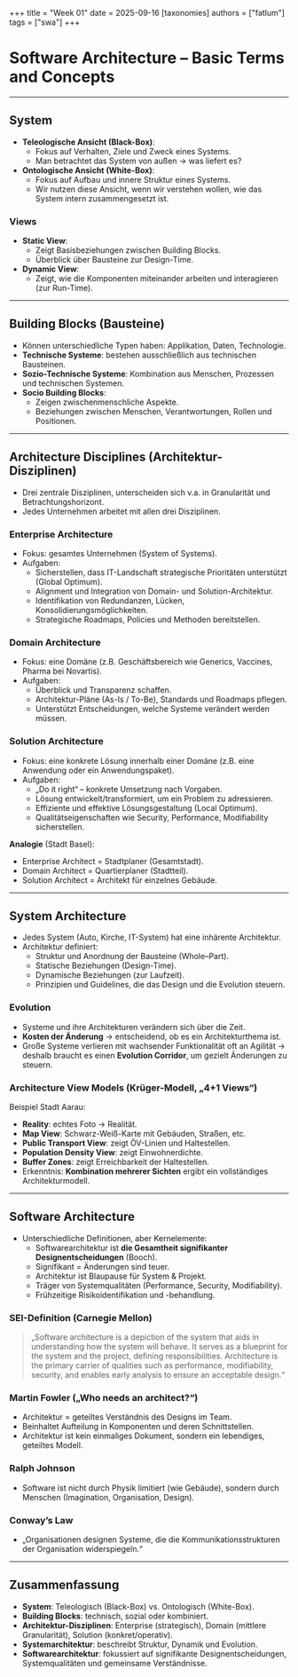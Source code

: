 +++
title = "Week 01"
date = 2025-09-16
[taxonomies]
authors = ["fatlum"]
tags = ["swa"]
+++

# Software Architecture – Basic Terms and Concepts

---

## System
- **Teleologische Ansicht (Black-Box)**:
  - Fokus auf Verhalten, Ziele und Zweck eines Systems.
  - Man betrachtet das System von außen → was liefert es?
- **Ontologische Ansicht (White-Box)**:
  - Fokus auf Aufbau und innere Struktur eines Systems.
  - Wir nutzen diese Ansicht, wenn wir verstehen wollen, wie das System intern zusammengesetzt ist.

### Views
- **Static View**:
  - Zeigt Basisbeziehungen zwischen Building Blocks.
  - Überblick über Bausteine zur Design-Time.
- **Dynamic View**:
  - Zeigt, wie die Komponenten miteinander arbeiten und interagieren (zur Run-Time).

---

## Building Blocks (Bausteine)
- Können unterschiedliche Typen haben: Applikation, Daten, Technologie.
- **Technische Systeme**: bestehen ausschließlich aus technischen Bausteinen.
- **Sozio-Technische Systeme**: Kombination aus Menschen, Prozessen und technischen Systemen.
- **Socio Building Blocks**:
  - Zeigen zwischenmenschliche Aspekte.
  - Beziehungen zwischen Menschen, Verantwortungen, Rollen und Positionen.

---

## Architecture Disciplines (Architektur-Disziplinen)
- Drei zentrale Disziplinen, unterscheiden sich v.a. in Granularität und Betrachtungshorizont.
- Jedes Unternehmen arbeitet mit allen drei Disziplinen.

### Enterprise Architecture
- Fokus: gesamtes Unternehmen (System of Systems).
- Aufgaben:
  - Sicherstellen, dass IT-Landschaft strategische Prioritäten unterstützt (Global Optimum).
  - Alignment und Integration von Domain- und Solution-Architektur.
  - Identifikation von Redundanzen, Lücken, Konsolidierungsmöglichkeiten.
  - Strategische Roadmaps, Policies und Methoden bereitstellen.

### Domain Architecture
- Fokus: eine Domäne (z.B. Geschäftsbereich wie Generics, Vaccines, Pharma bei Novartis).
- Aufgaben:
  - Überblick und Transparenz schaffen.
  - Architektur-Pläne (As-Is / To-Be), Standards und Roadmaps pflegen.
  - Unterstützt Entscheidungen, welche Systeme verändert werden müssen.

### Solution Architecture
- Fokus: eine konkrete Lösung innerhalb einer Domäne (z.B. eine Anwendung oder ein Anwendungspaket).
- Aufgaben:
  - „Do it right“ – konkrete Umsetzung nach Vorgaben.
  - Lösung entwickelt/transformiert, um ein Problem zu adressieren.
  - Effiziente und effektive Lösungsgestaltung (Local Optimum).
  - Qualitätseigenschaften wie Security, Performance, Modifiability sicherstellen.

**Analogie** (Stadt Basel):
- Enterprise Architect = Stadtplaner (Gesamtstadt).
- Domain Architect = Quartierplaner (Stadtteil).
- Solution Architect = Architekt für einzelnes Gebäude.

---

## System Architecture
- Jedes System (Auto, Kirche, IT-System) hat eine inhärente Architektur.
- Architektur definiert:
  - Struktur und Anordnung der Bausteine (Whole–Part).
  - Statische Beziehungen (Design-Time).
  - Dynamische Beziehungen (zur Laufzeit).
  - Prinzipien und Guidelines, die das Design und die Evolution steuern.

### Evolution
- Systeme und ihre Architekturen verändern sich über die Zeit.
- **Kosten der Änderung** → entscheidend, ob es ein Architekturthema ist.
- Große Systeme verlieren mit wachsender Funktionalität oft an Agilität → deshalb braucht es einen **Evolution Corridor**, um gezielt Änderungen zu steuern.

### Architecture View Models (Krüger-Modell, „4+1 Views“)
Beispiel Stadt Aarau:
- **Reality**: echtes Foto → Realität.
- **Map View**: Schwarz-Weiß-Karte mit Gebäuden, Straßen, etc.
- **Public Transport View**: zeigt ÖV-Linien und Haltestellen.
- **Population Density View**: zeigt Einwohnerdichte.
- **Buffer Zones**: zeigt Erreichbarkeit der Haltestellen.
- Erkenntnis: **Kombination mehrerer Sichten** ergibt ein vollständiges Architekturmodell.

---

## Software Architecture
- Unterschiedliche Definitionen, aber Kernelemente:
  - Softwarearchitektur ist **die Gesamtheit signifikanter Designentscheidungen** (Booch).
  - Signifikant = Änderungen sind teuer.
  - Architektur ist Blaupause für System & Projekt.
  - Träger von Systemqualitäten (Performance, Security, Modifiability).
  - Frühzeitige Risikoidentifikation und -behandlung.

### SEI-Definition (Carnegie Mellon)
> „Software architecture is a depiction of the system that aids in understanding how the system will behave. It serves as a blueprint for the system and the project, defining responsibilities. Architecture is the primary carrier of qualities such as performance, modifiability, security, and enables early analysis to ensure an acceptable design.“

### Martin Fowler („Who needs an architect?“)
- Architektur = geteiltes Verständnis des Designs im Team.
- Beinhaltet Aufteilung in Komponenten und deren Schnittstellen.
- Architektur ist kein einmaliges Dokument, sondern ein lebendiges, geteiltes Modell.

### Ralph Johnson
- Software ist nicht durch Physik limitiert (wie Gebäude), sondern durch Menschen (Imagination, Organisation, Design).

### Conway’s Law
- „Organisationen designen Systeme, die die Kommunikationsstrukturen der Organisation widerspiegeln.“

---

## Zusammenfassung
- **System**: Teleologisch (Black-Box) vs. Ontologisch (White-Box).
- **Building Blocks**: technisch, sozial oder kombiniert.
- **Architektur-Disziplinen**: Enterprise (strategisch), Domain (mittlere Granularität), Solution (konkret/operativ).
- **Systemarchitektur**: beschreibt Struktur, Dynamik und Evolution.
- **Softwarearchitektur**: fokussiert auf signifikante Designentscheidungen, Systemqualitäten und gemeinsame Verständnisse.  

